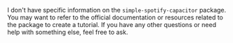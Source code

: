 I don't have specific information on the `simple-spotify-capacitor` package. You may want to refer to the official documentation or resources related to the package to create a tutorial. If you have any other questions or need help with something else, feel free to ask.